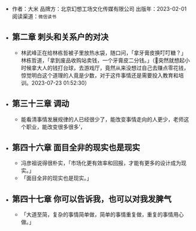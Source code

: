- 作者：大米
  品牌方：北京幻想工场文化传媒有限公司
  出版年：2023-02-01
  阅读渠道：`微信读书`
- ## 第二章 刺头和关系户的对决
	- 林武峰正在给林栋哲被子里放热水袋，随口问，「拿牙膏皮换叮叮糖？」
	  林栋哲道，「拿到废品收购站卖钱，一个牙膏皮二分钱。」（🤔突然就想起小时候拿大人的钱打台球，去游戏厅，竟然从来没想过自己去赚点零花钱，惊觉明白这个道理的人竟是少数，对于这件事情还是需要投入教育和培训。2023-07-23 01:52:30）
- ## 第三十三章 调动
	- 能看清事情发展规律的人已经很少了，能改变事情走向的人更少，老师这个职业，能改变很多很多’，
- ## 第四十六章 面目全非的现实也是现实
	- 冯彦祖说得很朴实，「市场化更有效率和回报，才能有更多的设计成为现实。」
	- 「面目全非的现实也是现实。」
- ## 第四十七章 你可以告诉我，也可以对我发脾气
	- 「大道至简，复杂的事情简单做，简单的事情重复做，重复的事情用心做。」